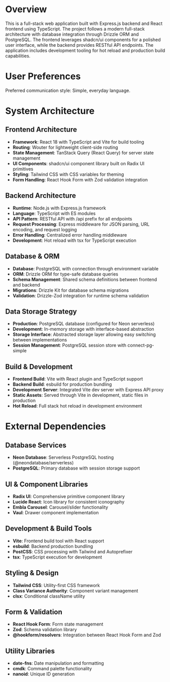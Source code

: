 # Overview

This is a full-stack web application built with Express.js backend and React frontend using TypeScript. The project follows a modern full-stack architecture with database integration through Drizzle ORM and PostgreSQL. The frontend leverages shadcn/ui components for a polished user interface, while the backend provides RESTful API endpoints. The application includes development tooling for hot reload and production build capabilities.

# User Preferences

Preferred communication style: Simple, everyday language.

# System Architecture

## Frontend Architecture
- **Framework**: React 18 with TypeScript and Vite for build tooling
- **Routing**: Wouter for lightweight client-side routing
- **State Management**: TanStack Query (React Query) for server state management
- **UI Components**: shadcn/ui component library built on Radix UI primitives
- **Styling**: Tailwind CSS with CSS variables for theming
- **Form Handling**: React Hook Form with Zod validation integration

## Backend Architecture
- **Runtime**: Node.js with Express.js framework
- **Language**: TypeScript with ES modules
- **API Pattern**: RESTful API with /api prefix for all endpoints
- **Request Processing**: Express middleware for JSON parsing, URL encoding, and request logging
- **Error Handling**: Centralized error handling middleware
- **Development**: Hot reload with tsx for TypeScript execution

## Database & ORM
- **Database**: PostgreSQL with connection through environment variable
- **ORM**: Drizzle ORM for type-safe database queries
- **Schema Management**: Shared schema definitions between frontend and backend
- **Migrations**: Drizzle Kit for database schema migrations
- **Validation**: Drizzle-Zod integration for runtime schema validation

## Data Storage Strategy
- **Production**: PostgreSQL database (configured for Neon serverless)
- **Development**: In-memory storage with interface-based abstraction
- **Storage Interface**: Abstracted storage layer allowing easy switching between implementations
- **Session Management**: PostgreSQL session store with connect-pg-simple

## Build & Development
- **Frontend Build**: Vite with React plugin and TypeScript support
- **Backend Build**: esbuild for production bundling
- **Development Server**: Integrated Vite dev server with Express API proxy
- **Static Assets**: Served through Vite in development, static files in production
- **Hot Reload**: Full stack hot reload in development environment

# External Dependencies

## Database Services
- **Neon Database**: Serverless PostgreSQL hosting (@neondatabase/serverless)
- **PostgreSQL**: Primary database with session storage support

## UI & Component Libraries
- **Radix UI**: Comprehensive primitive component library
- **Lucide React**: Icon library for consistent iconography
- **Embla Carousel**: Carousel/slider functionality
- **Vaul**: Drawer component implementation

## Development & Build Tools
- **Vite**: Frontend build tool with React support
- **esbuild**: Backend production bundling
- **PostCSS**: CSS processing with Tailwind and Autoprefixer
- **tsx**: TypeScript execution for development

## Styling & Design
- **Tailwind CSS**: Utility-first CSS framework
- **Class Variance Authority**: Component variant management
- **clsx**: Conditional className utility

## Form & Validation
- **React Hook Form**: Form state management
- **Zod**: Schema validation library
- **@hookform/resolvers**: Integration between React Hook Form and Zod

## Utility Libraries
- **date-fns**: Date manipulation and formatting
- **cmdk**: Command palette functionality
- **nanoid**: Unique ID generation